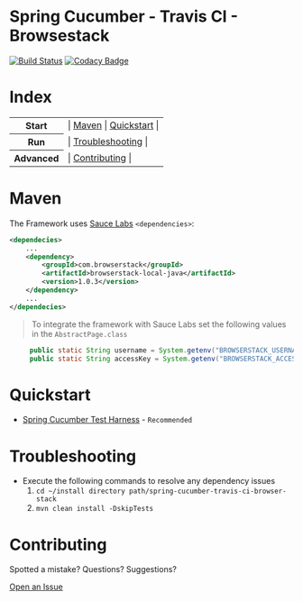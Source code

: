 # Spring Cucumber - Travis CI - Browsestack

[![Build Status](https://travis-ci.com/cmccarthyIrl/spring-cucumber-travis-ci-browser-stack.svg?branch=master)](https://travis-ci.com/cmccarthyIrl/spring-cucumber-travis-ci-browser-stack) [![Codacy Badge](https://app.codacy.com/project/badge/Grade/1047241f8b9542b7a6c53586f3117982)](https://www.codacy.com/gh/cmccarthyIrl/spring-cucumber-travis-ci-browser-stack/dashboard?utm_source=github.com&amp;utm_medium=referral&amp;utm_content=cmccarthyIrl/spring-cucumber-travis-ci-browser-stack&amp;utm_campaign=Badge_Grade)
 
# Index

<table> 
<tr>
  <th>Start</th>
  <td>
    | <a href="#maven">Maven</a> 
    | <a href="#quickstart">Quickstart</a> | 
  </td>
</tr>
<tr>
  <th>Run</th>
  <td>
    | <a href="#troubleshooting">Troubleshooting</a>    |
  </td>
</tr>
<tr>
  <th>Advanced</th>
  <td>
    | <a href="#contributing">Contributing</a> |
    </td>
</tr>
</table>
    
# Maven

The Framework uses [Sauce Labs](https://mvnrepository.com/artifact/com.saucelabs/sauce_junit) `<dependencies>`:

```xml
<dependecies>
    ...
    <dependency>
        <groupId>com.browserstack</groupId>
        <artifactId>browserstack-local-java</artifactId>
        <version>1.0.3</version>
    </dependency>
    ...
</dependecies>
```
> To integrate the framework with Sauce Labs set the following values in the `AbstractPage.class`  

```java
     public static String username = System.getenv("BROWSERSTACK_USERNAME");
     public static String accessKey = System.getenv("BROWSERSTACK_ACCESS_KEY");
```
# Quickstart

- [Spring Cucumber Test Harness](https://github.com/cmccarthyIrl/spring-cucumber-test-harness) - `Recommended`

# Troubleshooting

- Execute the following commands to resolve any dependency issues
    1. `cd ~/install directory path/spring-cucumber-travis-ci-browser-stack`
    2. `mvn clean install -DskipTests` 
    
# Contributing

Spotted a mistake? Questions? Suggestions?

[Open an Issue](https://github.com/cmccarthyIrl/spring-cucumber-travis-ci-browser-stack/issues)


